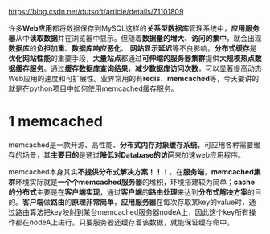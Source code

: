 https://blog.csdn.net/dutsoft/article/details/71101809

许多**Web应用**都将数据保存到MySQL这样的**关系型数据库**管理系统中，**应用服务器**从中**读取数据**并在浏览器中显示。但随着**数据量的增大**、**访问的集中**，就会出现**数据库**的**负担加重**、**数据库响应恶化**、 **网站显示延迟**等不良影响。**分布式缓存**是**优化网站性能**的重要手段，**大量站点**都通过**可伸缩的服务器集群**提供**大规模热点数据缓存服务**。通过**缓存数据库查询结果**，**减少数据库访问次数**，可以显著提高动态Web应用的速度和可扩展性。业界常用的有**redis**、**memcached**等，今天要讲的就是在python项目中如何使用memcached缓存服务。

# 1 memcached

memcached是一款开源、高性能、**分布式内存对象缓存系统**，可应用各种需要缓存的场景，其**主要目的**是通过**降低对Database的访问**来加速web应用程序。 

memcached本身其实**不提供分布式解决方案！！！**。在**服务端**，**memcached集群**环境实际就是**一个个memcached服务器**的堆积，环境搭建较为简单；**cache的分布式**主要是在**客户端实现**，通过**客户端**的**路由处理**来达到**分布式解决方案**的目的。**客户端**做**路由**的**原理非常简单**，**应用服务器**在每次存取某key的value时，通过路由算法把key映射到某台memcached服务器nodeA上，因此这个key所有操作都在nodeA上进行。只要服务器还缓存着该数据，就能保证缓存命中。 

